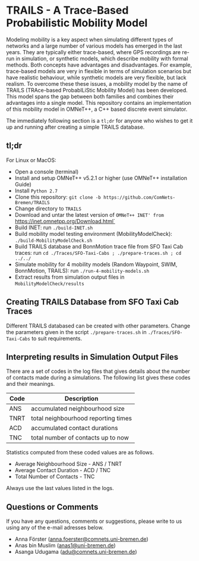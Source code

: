 # TRAILS - A Trace-Based Probabilistic Mobility Model

Modeling mobility is a key aspect when simulating different types of networks and a large number of various models has emerged in the last years. They are typically either trace-based, where GPS recordings are re-run in simulation, or synthetic models, which describe mobility with formal methods. Both concepts have advantages and disadvantages. For example, trace-based models are very in flexible in terms of simulation scenarios but have realistic behaviour, while synthetic models are very  flexible, but lack realism. To overcome these these issues, a mobility model by the name of TRAILS (TRAce-based ProbabILiStic Mobility Model) has been developed. This model spans the gap between both families and combines their advantages into a single model. This repository contains an implementation of this mobility model in OMNeT++, a C++ based discrete event simulator.

The immediately following section is a `tl;dr` for anyone who wishes to get it up and running after creating a simple TRAILS database. 

tl;dr
-----

For Linux or MacOS:

- Open a console (terminal) 
- Install and setup OMNeT++ v5.2.1 or higher (use OMNeT++ installation Guide)
- Install `Python 2.7`
- Clone this repository: `git clone -b https://github.com/ComNets-Bremen/TRAILS`
- Change directory to `TRAILS`
- Download and untar the latest version of `OMNeT++ INET' from `https://inet.omnetpp.org/Download.html`
- Build INET: run `./build-INET.sh`
- Build mobility model testing environment (MobilityModelCheck): `./build-MobilityModelCheck.sh`
- Build TRAILS database and BonnMotion trace file from SFO Taxi Cab traces: run `cd ./Traces/SFO-Taxi-Cabs ; ./prepare-traces.sh ; cd ../../`
- Simulate mobility for 4 mobility models (Random Waypoint, SWIM, BonnMotion, TRAILS): run `./run-4-mobility-models.sh`
- Extract results from simulation output files in `MobilityModelCheck/results`



Creating TRAILS Database from SFO Taxi Cab Traces
-------------------------------------------------

Different TRAILS databased can be created with other parameters. Change the parameters given in the script `./prepare-traces.sh` in `./Traces/SFO-Taxi-Cabs` to suit requirements. 


Interpreting results in Simulation Output Files 
-----------------------------------------------

There are a set of codes in the log files that gives details about the number of contacts made during a simulations. The following list gives these codes and their meanings.

|  Code    |             Description                |
|  ---     |                 ---                    |
| ANS      | accumulated neighbourhood size         | 
| TNRT     | total neighbourhood reporting times    |
| ACD      | accumulated contact durations          |
| TNC      | total number of contacts up to now     |

Statistics computed from these coded values are as follows.

- Average Neighbourhood Size - ANS / TNRT
- Average Contact Duration - ACD / TNC
- Total Number of Contacts - TNC

Always use the last values listed in the logs.



Questions or Comments
---------------------

If you have any questions, comments or suggestions, please write to us using any of the e-mail adresses below.

  - Anna Förster (anna.foerster@comnets.uni-bremen.de)
  - Anas bin Muslim (anas1@uni-bremen.de)
  - Asanga Udugama (adu@comnets.uni-bremen.de)
  